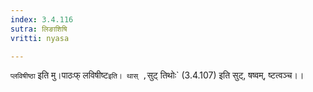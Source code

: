 ```yaml
---
index: 3.4.116
sutra: लिङाशिषि
vritti: nyasa

---
```

`प्लविषीष्ठा` इति मु।पाठःफ् लविषीष्ट` इति। थास् , `सुट् तिथोः` (3.4.107) इति सुट्, षष्वम्, ष्टत्वञ्च।।
